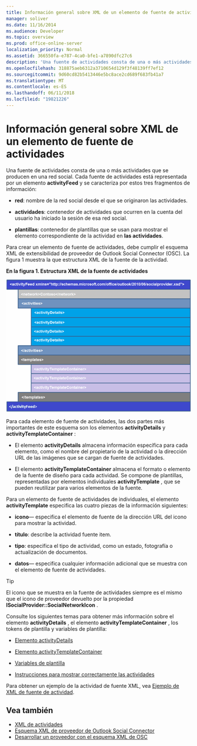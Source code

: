 ```yaml
---
title: Información general sobre XML de un elemento de fuente de actividades
manager: soliver
ms.date: 11/16/2014
ms.audience: Developer
ms.topic: overview
ms.prod: office-online-server
localization_priority: Normal
ms.assetid: 366550fa-e787-4ca0-bfe1-a7890dfc27c6
description: 'Una fuente de actividades consta de una o más actividades que se producen en una red social. Cada fuente de actividades está representada por un elemento activityFeed y se caracteriza por estos tres fragmentos de información:'
ms.openlocfilehash: 318875aeb6312a3710654d129f3f48139ff7ef12
ms.sourcegitcommit: 9d60cd82b5413446e5bc8ace2cd689f683fb41a7
ms.translationtype: MT
ms.contentlocale: es-ES
ms.lasthandoff: 06/11/2018
ms.locfileid: "19821226"
---
```

# <a name="overview-of-xml-for-an-activity-feed-item"></a>Información general sobre XML de un elemento de fuente de actividades

Una fuente de actividades consta de una o más actividades que se producen en una red social. Cada fuente de actividades está representada por un elemento **activityFeed** y se caracteriza por estos tres fragmentos de información: 
  
- **red**: nombre de la red social desde el que se originaron las actividades.
    
- **actividades**: contenedor de actividades que ocurren en la cuenta del usuario ha iniciado la sesión de esa red social.
    
- **plantillas**: contenedor de plantillas que se usan para mostrar el elemento correspondiente de la actividad en **las actividades**.
    
Para crear un elemento de fuente de actividades, debe cumplir el esquema XML de extensibilidad de proveedor de Outlook Social Connector (OSC). La figura 1 muestra la que estructura XML de la fuente de la actividad.
  
**En la figura 1. Estructura XML de la fuente de actividades**

![Estructura XML de la actividad](media/odc_ol14_ta_OSC_Fig06.gif)
  
Para cada elemento de fuente de actividades, las dos partes más importantes de este esquema son los elementos **activityDetails** y **activityTemplateContainer** : 
  
- El elemento **activityDetails** almacena información específica para cada elemento, como el nombre del propietario de la actividad o la dirección URL de las imágenes que se cargan de fuente de actividades. 
    
- El elemento **activityTemplateContainer** almacena el formato o elemento de la fuente de diseño para cada actividad. Se compone de plantillas, representadas por elementos individuales **activityTemplate** , que se pueden reutilizar para varios elementos de la fuente. 
    
Para un elemento de fuente de actividades de individuales, el elemento **activityTemplate** especifica las cuatro piezas de la información siguientes: 
  
- **icono**— especifica el elemento de fuente de la dirección URL del icono para mostrar la actividad.
    
- **título**: describe la actividad fuente item.
    
- **tipo**: especifica el tipo de actividad, como un estado, fotografía o actualización de documentos.
    
- **datos**— especifica cualquier información adicional que se muestra con el elemento de fuente de actividades.
    
> [!TIP]
> El icono que se muestra en la fuente de actividades siempre es el mismo que el icono de proveedor devuelto por la propiedad **ISocialProvider::SocialNetworkIcon** . 
  
Consulte los siguientes temas para obtener más información sobre el elemento **activityDetails** , el elemento **activityTemplateContainer** , los tokens de plantilla y variables de plantilla: 
  
- [Elemento activityDetails](activitydetails-element.md)
    
- [Elemento activityTemplateContainer](activitytemplatecontainer-element.md)
    
- [Variables de plantilla](template-variables.md)
    
- [Instrucciones para mostrar correctamente las actividades](guidelines-for-properly-displaying-activities.md)
    
Para obtener un ejemplo de la actividad de fuente XML, vea [Ejemplo de XML de fuente de actividad](activity-feed-xml-example.md).
  
## <a name="see-also"></a>Vea también

- [XML de actividades](xml-for-activities.md) 
- [Esquema XML de proveedor de Outlook Social Connector](outlook-social-connector-provider-xml-schema.md)
- [Desarrollar un proveedor con el esquema XML de OSC](developing-a-provider-with-the-osc-xml-schema.md)

